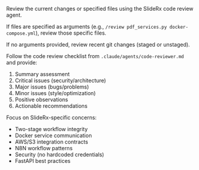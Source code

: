Review the current changes or specified files using the SlideRx code review agent.

If files are specified as arguments (e.g., `/review pdf_services.py docker-compose.yml`), review those specific files.

If no arguments provided, review recent git changes (staged or unstaged).

Follow the code review checklist from `.claude/agents/code-reviewer.md` and provide:
1. Summary assessment
2. Critical issues (security/architecture)
3. Major issues (bugs/problems)
4. Minor issues (style/optimization)
5. Positive observations
6. Actionable recommendations

Focus on SlideRx-specific concerns:
- Two-stage workflow integrity
- Docker service communication
- AWS/S3 integration contracts
- N8N workflow patterns
- Security (no hardcoded credentials)
- FastAPI best practices
